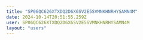 ```yaml
---
title: "SP06QC626XTXDQ2D6X6SV2E5SVMNKHNRHYSAMN4M"
date: 2024-10-14T20:51:55.259Z
user: SP06QC626XTXDQ2D6X6SV2E5SVMNKHNRHYSAMN4M
layout: "users"
---
```

    
